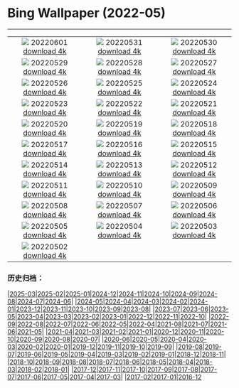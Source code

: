 # Bing Wallpaper (2022-05)
**************
| | | |
| :----: | :----: | :----: |
| ![](https://www.bing.com/th?id=OHR.PeritoMorenoArgentina_JA-JP3549571296_1920x1080.jpg) 20220601 [download 4k](https://www.bing.com/th?id=OHR.PeritoMorenoArgentina_JA-JP3549571296_UHD.jpg) | ![](https://www.bing.com/th?id=OHR.TravertineTurkey_JA-JP3795774010_1920x1080.jpg) 20220531 [download 4k](https://www.bing.com/th?id=OHR.TravertineTurkey_JA-JP3795774010_UHD.jpg) | ![](https://www.bing.com/th?id=OHR.MountFryatt_JA-JP3437127662_1920x1080.jpg) 20220530 [download 4k](https://www.bing.com/th?id=OHR.MountFryatt_JA-JP3437127662_UHD.jpg) |
| ![](https://www.bing.com/th?id=OHR.HyaliteCreek_JA-JP2936448562_1920x1080.jpg) 20220529 [download 4k](https://www.bing.com/th?id=OHR.HyaliteCreek_JA-JP2936448562_UHD.jpg) | ![](https://www.bing.com/th?id=OHR.PurnululuNP_JA-JP2891821904_1920x1080.jpg) 20220528 [download 4k](https://www.bing.com/th?id=OHR.PurnululuNP_JA-JP2891821904_UHD.jpg) | ![](https://www.bing.com/th?id=OHR.MarinHeadlands_JA-JP2813101408_1920x1080.jpg) 20220527 [download 4k](https://www.bing.com/th?id=OHR.MarinHeadlands_JA-JP2813101408_UHD.jpg) |
| ![](https://www.bing.com/th?id=OHR.Monteverde_JA-JP2546682757_1920x1080.jpg) 20220526 [download 4k](https://www.bing.com/th?id=OHR.Monteverde_JA-JP2546682757_UHD.jpg) | ![](https://www.bing.com/th?id=OHR.Alhambra_JA-JP2494766612_1920x1080.jpg) 20220525 [download 4k](https://www.bing.com/th?id=OHR.Alhambra_JA-JP2494766612_UHD.jpg) | ![](https://www.bing.com/th?id=OHR.KornatiNP_JA-JP2419801397_1920x1080.jpg) 20220524 [download 4k](https://www.bing.com/th?id=OHR.KornatiNP_JA-JP2419801397_UHD.jpg) |
| ![](https://www.bing.com/th?id=OHR.RedBellied_JA-JP2317036610_1920x1080.jpg) 20220523 [download 4k](https://www.bing.com/th?id=OHR.RedBellied_JA-JP2317036610_UHD.jpg) | ![](https://www.bing.com/th?id=OHR.ZebraEgret_JA-JP2072058560_1920x1080.jpg) 20220522 [download 4k](https://www.bing.com/th?id=OHR.ZebraEgret_JA-JP2072058560_UHD.jpg) | ![](https://www.bing.com/th?id=OHR.AlbionFalls_JA-JP2005706559_1920x1080.jpg) 20220521 [download 4k](https://www.bing.com/th?id=OHR.AlbionFalls_JA-JP2005706559_UHD.jpg) |
| ![](https://www.bing.com/th?id=OHR.ApisMellifera_JA-JP5379853512_1920x1080.jpg) 20220520 [download 4k](https://www.bing.com/th?id=OHR.ApisMellifera_JA-JP5379853512_UHD.jpg) | ![](https://www.bing.com/th?id=OHR.GlassBridge_JA-JP6096157214_1920x1080.jpg) 20220519 [download 4k](https://www.bing.com/th?id=OHR.GlassBridge_JA-JP6096157214_UHD.jpg) | ![](https://www.bing.com/th?id=OHR.KansasPrairiefire_JA-JP9491941271_1920x1080.jpg) 20220518 [download 4k](https://www.bing.com/th?id=OHR.KansasPrairiefire_JA-JP9491941271_UHD.jpg) |
| ![](https://www.bing.com/th?id=OHR.SaltPondsMaras_JA-JP9424623100_1920x1080.jpg) 20220517 [download 4k](https://www.bing.com/th?id=OHR.SaltPondsMaras_JA-JP9424623100_UHD.jpg) | ![](https://www.bing.com/th?id=OHR.WindmillDay_JA-JP9222775959_1920x1080.jpg) 20220516 [download 4k](https://www.bing.com/th?id=OHR.WindmillDay_JA-JP9222775959_UHD.jpg) | ![](https://www.bing.com/th?id=OHR.OkinawaDay22_JA-JP9292207096_1920x1080.jpg) 20220515 [download 4k](https://www.bing.com/th?id=OHR.OkinawaDay22_JA-JP9292207096_UHD.jpg) |
| ![](https://www.bing.com/th?id=OHR.PawneeOwls_JA-JP9366549530_1920x1080.jpg) 20220514 [download 4k](https://www.bing.com/th?id=OHR.PawneeOwls_JA-JP9366549530_UHD.jpg) | ![](https://www.bing.com/th?id=OHR.MaasaiGiraffe_JA-JP8535680289_1920x1080.jpg) 20220513 [download 4k](https://www.bing.com/th?id=OHR.MaasaiGiraffe_JA-JP8535680289_UHD.jpg) | ![](https://www.bing.com/th?id=OHR.SvalbardSun_JA-JP9755918000_1920x1080.jpg) 20220512 [download 4k](https://www.bing.com/th?id=OHR.SvalbardSun_JA-JP9755918000_UHD.jpg) |
| ![](https://www.bing.com/th?id=OHR.OiaVillage_JA-JP7599187139_1920x1080.jpg) 20220511 [download 4k](https://www.bing.com/th?id=OHR.OiaVillage_JA-JP7599187139_UHD.jpg) | ![](https://www.bing.com/th?id=OHR.GiffordPinchot_JA-JP7486440023_1920x1080.jpg) 20220510 [download 4k](https://www.bing.com/th?id=OHR.GiffordPinchot_JA-JP7486440023_UHD.jpg) | ![](https://www.bing.com/th?id=OHR.GoremeNationalPark_JA-JP7324843565_1920x1080.jpg) 20220509 [download 4k](https://www.bing.com/th?id=OHR.GoremeNationalPark_JA-JP7324843565_UHD.jpg) |
| ![](https://www.bing.com/th?id=OHR.MomJoey_JA-JP6934596455_1920x1080.jpg) 20220508 [download 4k](https://www.bing.com/th?id=OHR.MomJoey_JA-JP6934596455_UHD.jpg) | ![](https://www.bing.com/th?id=OHR.SwedishAntenna_JA-JP6821376842_1920x1080.jpg) 20220507 [download 4k](https://www.bing.com/th?id=OHR.SwedishAntenna_JA-JP6821376842_UHD.jpg) | ![](https://www.bing.com/th?id=OHR.HertfordshireBluebells_JA-JP2198535085_1920x1080.jpg) 20220506 [download 4k](https://www.bing.com/th?id=OHR.HertfordshireBluebells_JA-JP2198535085_UHD.jpg) |
| ![](https://www.bing.com/th?id=OHR.ChildrenDay2022_JA-JP1806280876_1920x1080.jpg) 20220505 [download 4k](https://www.bing.com/th?id=OHR.ChildrenDay2022_JA-JP1806280876_UHD.jpg) | ![](https://www.bing.com/th?id=OHR.RedwoodSprout_JA-JP1755961248_1920x1080.jpg) 20220504 [download 4k](https://www.bing.com/th?id=OHR.RedwoodSprout_JA-JP1755961248_UHD.jpg) | ![](https://www.bing.com/th?id=OHR.VanBlooms_JA-JP1700020833_1920x1080.jpg) 20220503 [download 4k](https://www.bing.com/th?id=OHR.VanBlooms_JA-JP1700020833_UHD.jpg) |
| ![](https://www.bing.com/th?id=OHR.Hatchju22_JA-JP1631111050_1920x1080.jpg) 20220502 [download 4k](https://www.bing.com/th?id=OHR.Hatchju22_JA-JP1631111050_UHD.jpg) |  |  |

### 历史归档：

|[2025-03](bing/2025-03/2025-03.md)|[2025-02](bing/2025-02/2025-02.md)|[2025-01](bing/2025-01/2025-01.md)|[2024-12](bing/2024-12/2024-12.md)|[2024-11](bing/2024-11/2024-11.md)|[2024-10](bing/2024-10/2024-10.md)|[2024-09](bing/2024-09/2024-09.md)|[2024-08](bing/2024-08/2024-08.md)|[2024-07](bing/2024-07/2024-07.md)|[2024-06](bing/2024-06/2024-06.md)|
|[2024-05](bing/2024-05/2024-05.md)|[2024-04](bing/2024-04/2024-04.md)|[2024-03](bing/2024-03/2024-03.md)|[2024-02](bing/2024-02/2024-02.md)|[2024-01](bing/2024-01/2024-01.md)|[2023-12](bing/2023-12/2023-12.md)|[2023-11](bing/2023-11/2023-11.md)|[2023-10](bing/2023-10/2023-10.md)|[2023-09](bing/2023-09/2023-09.md)|[2023-08](bing/2023-08/2023-08.md)|
|[2023-07](bing/2023-07/2023-07.md)|[2023-06](bing/2023-06/2023-06.md)|[2023-05](bing/2023-05/2023-05.md)|[2023-04](bing/2023-04/2023-04.md)|[2023-03](bing/2023-03/2023-03.md)|[2023-02](bing/2023-02/2023-02.md)|[2023-01](bing/2023-01/2023-01.md)|[2022-12](bing/2022-12/2022-12.md)|[2022-11](bing/2022-11/2022-11.md)|[2022-10](bing/2022-10/2022-10.md)|
|[2022-09](bing/2022-09/2022-09.md)|[2022-08](bing/2022-08/2022-08.md)|[2022-07](bing/2022-07/2022-07.md)|[2022-06](bing/2022-06/2022-06.md)|[2022-05](bing/2022-05/2022-05.md)|[2022-04](bing/2022-04/2022-04.md)|[2021-08](bing/2021-08/2021-08.md)|[2021-07](bing/2021-07/2021-07.md)|[2021-06](bing/2021-06/2021-06.md)|[2021-05](bing/2021-05/2021-05.md)|
|[2021-04](bing/2021-04/2021-04.md)|[2021-03](bing/2021-03/2021-03.md)|[2021-02](bing/2021-02/2021-02.md)|[2021-01](bing/2021-01/2021-01.md)|[2020-12](bing/2020-12/2020-12.md)|[2020-11](bing/2020-11/2020-11.md)|[2020-10](bing/2020-10/2020-10.md)|[2020-09](bing/2020-09/2020-09.md)|[2020-08](bing/2020-08/2020-08.md)|[2020-07](bing/2020-07/2020-07.md)|
|[2020-06](bing/2020-06/2020-06.md)|[2020-05](bing/2020-05/2020-05.md)|[2020-04](bing/2020-04/2020-04.md)|[2020-03](bing/2020-03/2020-03.md)|[2020-02](bing/2020-02/2020-02.md)|[2020-01](bing/2020-01/2020-01.md)|[2019-12](bing/2019-12/2019-12.md)|[2019-11](bing/2019-11/2019-11.md)|[2019-10](bing/2019-10/2019-10.md)|[2019-09](bing/2019-09/2019-09.md)|
|[2019-08](bing/2019-08/2019-08.md)|[2019-07](bing/2019-07/2019-07.md)|[2019-06](bing/2019-06/2019-06.md)|[2019-05](bing/2019-05/2019-05.md)|[2019-04](bing/2019-04/2019-04.md)|[2019-03](bing/2019-03/2019-03.md)|[2019-02](bing/2019-02/2019-02.md)|[2019-01](bing/2019-01/2019-01.md)|[2018-12](bing/2018-12/2018-12.md)|[2018-11](bing/2018-11/2018-11.md)|
|[2018-10](bing/2018-10/2018-10.md)|[2018-09](bing/2018-09/2018-09.md)|[2018-08](bing/2018-08/2018-08.md)|[2018-07](bing/2018-07/2018-07.md)|[2018-06](bing/2018-06/2018-06.md)|[2018-05](bing/2018-05/2018-05.md)|[2018-04](bing/2018-04/2018-04.md)|[2018-03](bing/2018-03/2018-03.md)|[2018-02](bing/2018-02/2018-02.md)|[2018-01](bing/2018-01/2018-01.md)|
|[2017-12](bing/2017-12/2017-12.md)|[2017-11](bing/2017-11/2017-11.md)|[2017-10](bing/2017-10/2017-10.md)|[2017-09](bing/2017-09/2017-09.md)|[2017-08](bing/2017-08/2017-08.md)|[2017-07](bing/2017-07/2017-07.md)|[2017-06](bing/2017-06/2017-06.md)|[2017-05](bing/2017-05/2017-05.md)|[2017-04](bing/2017-04/2017-04.md)|[2017-03](bing/2017-03/2017-03.md)|
|[2017-02](bing/2017-02/2017-02.md)|[2017-01](bing/2017-01/2017-01.md)|[2016-12](bing/2016-12/2016-12.md)